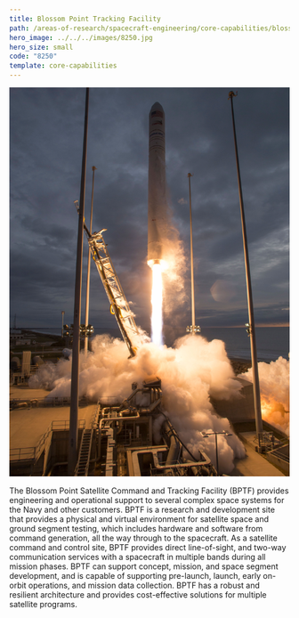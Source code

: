 ```yaml
---
title: Blossom Point Tracking Facility
path: /areas-of-research/spacecraft-engineering/core-capabilities/blossom-point-tracking-facility
hero_image: ../../../images/8250.jpg
hero_size: small
code: "8250"
template: core-capabilities
---
```

![Rocket Launch](../../../images/cc-8251.jpg)

The Blossom Point Satellite Command and Tracking Facility (BPTF) provides engineering and operational support to several complex space systems for the Navy and other customers. BPTF is a research and development site that provides a physical and virtual environment for satellite space and ground segment testing, which includes hardware and software from command generation, all the way through to the spacecraft. As a satellite command and control site, BPTF provides direct line-of-sight, and two-way communication services with a spacecraft in multiple bands during all mission phases. BPTF can support concept, mission, and space segment development, and is capable of supporting pre-launch, launch, early on-orbit operations, and mission data collection. BPTF has a robust and resilient architecture and provides cost-effective solutions for multiple satellite programs.